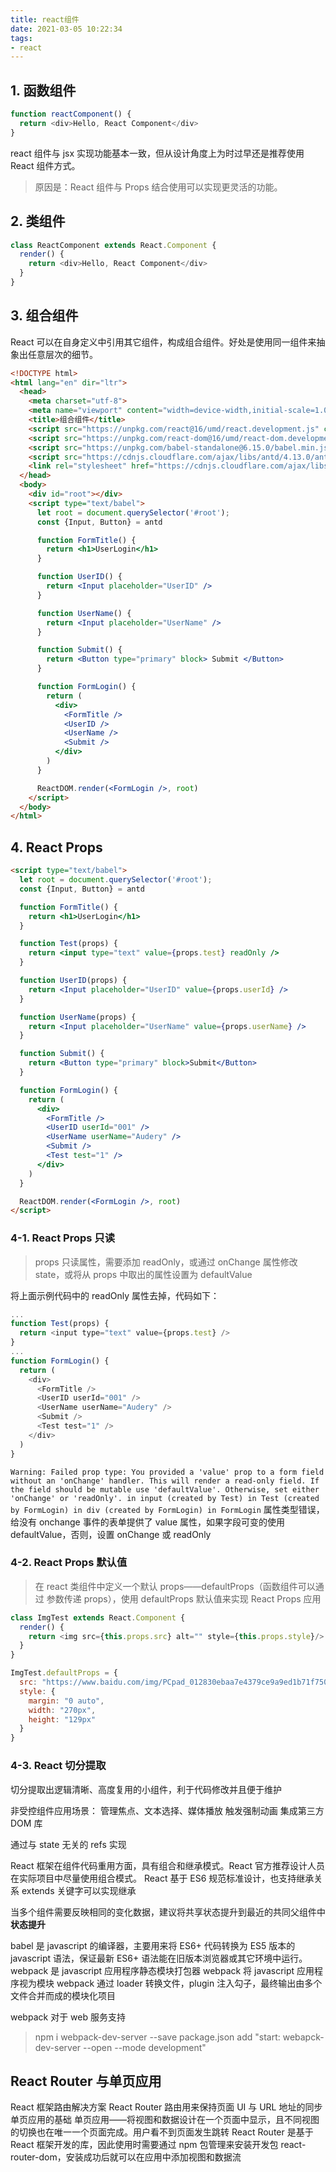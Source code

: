 ```yaml
---
title: react组件
date: 2021-03-05 10:22:34
tags:
- react
---
```


## 1. 函数组件
```javascript
function reactComponent() {
  return <div>Hello, React Component</div>
}
```
react 组件与 jsx 实现功能基本一致，但从设计角度上为时过早还是推荐使用 React 组件方式。
> 原因是：React 组件与 Props 结合使用可以实现更灵活的功能。

## 2. 类组件
```javascript
class ReactComponent extends React.Component {
  render() {
    return <div>Hello, React Component</div>
  }
}
```

<!-- more -->

## 3. 组合组件
React 可以在自身定义中引用其它组件，构成组合组件。好处是使用同一组件来抽象出任意层次的细节。
```html
<!DOCTYPE html>
<html lang="en" dir="ltr">
  <head>
    <meta charset="utf-8">
    <meta name="viewport" content="width=device-width,initial-scale=1.0,user-scalable=no,shrink-to-fix=no" />
    <title>组合组件</title>
    <script src="https://unpkg.com/react@16/umd/react.development.js" charset="utf-8"></script>
    <script src="https://unpkg.com/react-dom@16/umd/react-dom.development.js"></script>
    <script src="https://unpkg.com/babel-standalone@6.15.0/babel.min.js" charset="utf-8"></script>
    <script src="https://cdnjs.cloudflare.com/ajax/libs/antd/4.13.0/antd.js" charset="utf-8"></script>
    <link rel="stylesheet" href="https://cdnjs.cloudflare.com/ajax/libs/antd/4.13.0/antd.css">
  </head>
  <body>
    <div id="root"></div>
    <script type="text/babel">
      let root = document.querySelector('#root');
      const {Input, Button} = antd

      function FormTitle() {
        return <h1>UserLogin</h1>
      }

      function UserID() {
        return <Input placeholder="UserID" />
      }

      function UserName() {
        return <Input placeholder="UserName" />
      }

      function Submit() {
        return <Button type="primary" block> Submit </Button>
      }

      function FormLogin() {
        return (
          <div>
            <FormTitle />
            <UserID />
            <UserName />
            <Submit />
          </div>
        )
      }

      ReactDOM.render(<FormLogin />, root)
    </script>
  </body>
</html>
```

## 4. React Props
```html
<script type="text/babel">
  let root = document.querySelector('#root');
  const {Input, Button} = antd

  function FormTitle() {
    return <h1>UserLogin</h1>
  }

  function Test(props) {
    return <input type="text" value={props.test} readOnly />
  }

  function UserID(props) {
    return <Input placeholder="UserID" value={props.userId} />
  }

  function UserName(props) {
    return <Input placeholder="UserName" value={props.userName} />
  }

  function Submit() {
    return <Button type="primary" block>Submit</Button>
  }

  function FormLogin() {
    return (
      <div>
        <FormTitle />
        <UserID userId="001" />
        <UserName userName="Audery" />
        <Submit />
        <Test test="1" />
      </div>
    )
  }

  ReactDOM.render(<FormLogin />, root)
</script>
```
### 4-1.  React Props 只读
> props 只读属性，需要添加 readOnly，或通过 onChange 属性修改 state，或将从 props 中取出的属性设置为 defaultValue

将上面示例代码中的 readOnly 属性去掉，代码如下：
```javascript
...
function Test(props) {
  return <input type="text" value={props.test} />
}
...
function FormLogin() {
  return (
    <div>
      <FormTitle />
      <UserID userId="001" />
      <UserName userName="Audery" />
      <Submit />
      <Test test="1" />
    </div>
  )
}
```
`Warning: Failed prop type: You provided a 'value' prop to a form field without an 'onChange' handler. This will render a read-only field. If the field should be mutable use 'defaultValue'. Otherwise, set either 'onChange' or 'readOnly'.
    in input (created by Test)
    in Test (created by FormLogin)
    in div (created by FormLogin)
    in FormLogin`
属性类型错误，给没有 onchange 事件的表单提供了 value 属性，如果字段可变的使用 defaultValue，否则，设置 onChange 或 readOnly

### 4-2.  React Props 默认值
> 在 react 类组件中定义一个默认 props——defaultProps（函数组件可以通过 参数传递 props），使用 defaultProps 默认值来实现 React Props 应用

```javascript
class ImgTest extends React.Component {
  render() {
    return <img src={this.props.src} alt="" style={this.props.style}/>
  }
}

ImgTest.defaultProps = {
  src: "https://www.baidu.com/img/PCpad_012830ebaa7e4379ce9a9ed1b71f7507.png",
  style: {
    margin: "0 auto",
    width: "270px",
    height: "129px"
  }
}
```

### 4-3.  React 切分提取
切分提取出逻辑清晰、高度复用的小组件，利于代码修改并且便于维护

非受控组件应用场景：
管理焦点、文本选择、媒体播放
触发强制动画
集成第三方 DOM 库

通过与 state 无关的 refs 实现

React 框架在组件代码重用方面，具有组合和继承模式。React 官方推荐设计人员在实际项目中尽量使用组合模式。
React 基于 ES6 规范标准设计，也支持继承关系 extends 关键字可以实现继承

当多个组件需要反映相同的变化数据，建议将共享状态提升到最近的共同父组件中 **状态提升**

babel 是 javascript 的编译器，主要用来将 ES6+ 代码转换为 ES5 版本的 javascript 语法，保证最新 ES6+ 语法能在旧版本浏览器或其它环境中运行。
webpack 是 javascript 应用程序静态模块打包器
webpack 将 javascript 应用程序视为模块
webpack 通过 loader 转换文件，plugin 注入勾子，最终输出由多个文件合并而成的模块化项目

webpack 对于 web 服务支持
> npm i webpack-dev-server --save
package.json add "start: webapck-dev-server --open --mode development"

## React Router 与单页应用
React 框架路由解决方案
React Router 路由用来保持页面 UI 与 URL 地址的同步
单页应用的基础
单页应用——将视图和数据设计在一个页面中显示，且不同视图的切换也在唯一一个页面完成。用户看不到页面发生跳转
React Router 是基于 React 框架开发的库，因此使用时需要通过 npm 包管理来安装开发包 react-router-dom，安装成功后就可以在应用中添加视图和数据流
